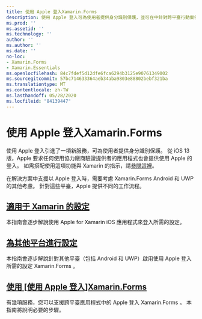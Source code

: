 ```yaml
---
title: 使用 Apple 登入Xamarin.Forms
description: 使用 Apple 登入可為使用者提供身分識別保護，並可在中針對跨平臺行動案例執行 Xamarin.Forms 。
ms.prod: ''
ms.assetid: ''
ms.technology: ''
author: ''
ms.author: ''
ms.date: ''
no-loc:
- Xamarin.Forms
- Xamarin.Essentials
ms.openlocfilehash: 84c7fdef5d12dfe6fca6294b3125e90761349002
ms.sourcegitcommit: 57bc714633364aeb34aba9803e88802bebf321ba
ms.translationtype: MT
ms.contentlocale: zh-TW
ms.lasthandoff: 05/28/2020
ms.locfileid: "84139447"
---
```

# <a name="sign-in-with-apple-in-xamarinforms"></a>使用 Apple 登入Xamarin.Forms

使用 Apple 登入引進了一項新服務，可為使用者提供身分識別保護。 從 iOS 13 版，Apple 要求任何使用協力廠商驗證提供者的應用程式也會提供使用 Apple 的登入。 如需搭配使用這項功能與 Xamarin 的指示，請[參閱這裡](~/ios/platform/ios13/sign-in.md)。

在解決方案中支援以 Apple 登入時，需要考慮 Xamarin.Forms Android 和 UWP 的其他考慮。 針對這些平臺，Apple 提供不同的工作流程。

## <a name="setup-for-xamarinios"></a>[適用于 Xamarin 的設定](~/ios/platform/ios13/sign-in.md)

本指南會逐步解說使用 Apple for Xamarin iOS 應用程式來登入所需的設定。

## <a name="setup-for-other-platforms"></a>[為其他平台進行設定](setup.md)

本指南會逐步解說針對其他平臺（包括 Android 和 UWP）啟用使用 Apple 登入所需的設定 Xamarin.Forms 。

## <a name="use-sign-in-with-apple-in-xamarinformsandroid-ios-sign-inmd"></a>[使用 [使用 Apple 登入]Xamarin.Forms](android-ios-sign-in.md)

有幾項服務，您可以支援跨平臺應用程式中的 Apple 登入 Xamarin.Forms 。 本指南將說明必要的步驟。
